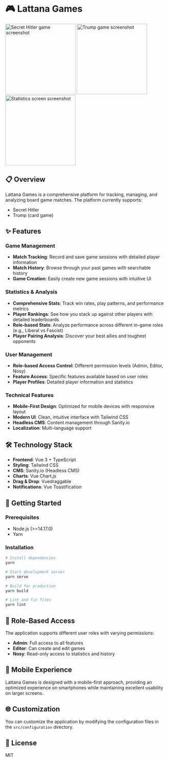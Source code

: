 # 🎮 Lattana Games
<img width="220" alt="Secret Hitler game screenshot" src="https://github.com/user-attachments/assets/6d7dab22-b124-4cd1-8225-7b19b0b8ce1d" />
<img width="220" alt="Trump game screenshot" src="https://github.com/user-attachments/assets/416314e3-85cd-45fd-b398-81a19ae5a5b9" />
<img width="220" alt="Statistics screen screenshot" src="https://github.com/user-attachments/assets/c2ba9979-c736-4d62-b85e-40e4e8a82fcf" />

## 📋 Overview

Lattana Games is a comprehensive platform for tracking, managing, and analyzing board game matches. The platform currently supports:

- Secret Hitler
- Trump (card game)

## ✨ Features

### Game Management
- **Match Tracking**: Record and save game sessions with detailed player information
- **Match History**: Browse through your past games with searchable history
- **Game Creation**: Easily create new game sessions with intuitive UI

### Statistics & Analysis
- **Comprehensive Stats**: Track win rates, play patterns, and performance metrics
- **Player Rankings**: See how you stack up against other players with detailed leaderboards
- **Role-based Stats**: Analyze performance across different in-game roles (e.g., Liberal vs Fascist)
- **Player Pairing Analysis**: Discover your best allies and toughest opponents

### User Management
- **Role-based Access Control**: Different permission levels (Admin, Editor, Nosy)
- **Feature Access**: Specific features available based on user roles
- **Player Profiles**: Detailed player information and statistics

### Technical Features
- **Mobile-First Design**: Optimized for mobile devices with responsive layout
- **Modern UI**: Clean, intuitive interface with Tailwind CSS
- **Headless CMS**: Content management through Sanity.io
- **Localization**: Multi-language support

## 🛠️ Technology Stack

- **Frontend**: Vue 3 + TypeScript
- **Styling**: Tailwind CSS
- **CMS**: Sanity.io (Headless CMS)
- **Charts**: Vue Chart.js
- **Drag & Drop**: Vuedraggable
- **Notifications**: Vue Toastification

## 🚀 Getting Started

### Prerequisites
- Node.js (>=14.17.0)
- Yarn

### Installation

```bash
# Install dependencies
yarn

# Start development server
yarn serve

# Build for production
yarn build

# Lint and fix files
yarn lint
```

## 🔑 Role-Based Access

The application supports different user roles with varying permissions:

- **Admin**: Full access to all features
- **Editor**: Can create and edit games
- **Nosy**: Read-only access to statistics and history

## 📱 Mobile Experience

Lattana Games is designed with a mobile-first approach, providing an optimized experience on smartphones while maintaining excellent usability on larger screens.

## 🌐 Customization

You can customize the application by modifying the configuration files in the `src/configuration` directory.

## 📄 License

MIT
